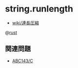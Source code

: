 # string.runlength

- [wiki/連長圧縮](https://ja.wikipedia.org/wiki/%E9%80%A3%E9%95%B7%E5%9C%A7%E7%B8%AE)

@[rust](string.runlength.rs)

## 関連問題

- [ABC143/C](https://atcoder.jp/contests/abc143/tasks/abc143_c)

